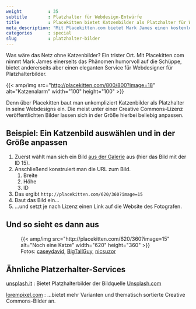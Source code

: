```yaml
---
weight          : 35
subtitle        : Platzhalter für Webdesign-Entwürfe
title           : Placekitten bietet Katzenbilder als Platzhalter für Webdesigns
meta_description: "Mit Placekitten.com bietet Mark James einen kostenlosen Service, um schnell Katzenbilder als Platzhalterbilder in eigene Webdesigns einzubauen."
categories      : special
slug            : platzhalter-bilder
---
```

Was wäre das Netz ohne Katzenbilder? Ein trister Ort. Mit Placekitten.com nimmt Mark James einerseits das Phänomen humorvoll auf die Schüppe, bietet andererseits aber einen eleganten Service für Webdesigner für Platzhalterbilder.
<!--more-->

{{< amp/img src="http://placekitten.com/800/800?image=18" alt="Katzenalarm" width="100" height="100" >}}

Denn über Placekitten baut man unkompliziert Katzenbilder als Platzhalter in seine Webdesigns ein. Die meist unter einer Creative Commons-Lizenz veröffentlichten Bilder lassen sich in der Größe hierbei beliebig anpassen.

## Beispiel: Ein Katzenbild auswählen und in der Größe anpassen

1. Zuerst wählt man sich ein Bild <a href="http://placekitten.com/attribution.html" target="_blank">aus der Galerie</a> aus (hier das Bild mit der ID 15).
2. Anschließend konstruiert man die URL zum Bild.
    1. Breite
    2. Höhe
    3. ID
3. Das ergibt `http://placekitten.com/620/360?image=15`
4. Baut das Bild ein...
5. ...und setzt je nach Lizenz einen Link auf die Website des Fotografen.

## Und so sieht es dann aus
<figure>
    {{< amp/img src="http://placekitten.com/620/360?image=15" alt="Noch eine Katze" width="620" height="360" >}}
    <figcaption>Fotos: <a href="http://flickr.com/photos/caseydavid/">caseydavid</a>, <a href="http://flickr.com/photos/bigtallguy/">BigTallGuy</a>, <a href="http://flickr.com/photos/nicsuzor/">nicsuzor</a>
</figcaption>
</figure>

## Ähnliche Platzerhalter-Services

[unsplash.it](https://unsplash.it/)
:   Bietet Platzhalterbilder der Bildquelle [Unsplash.com](http://unsplash.com)

[lorempixel.com](http://lorempixel.com/)
:   ...bietet mehr Varianten und thematisch sortierte Creative Commons-Bilder an.
